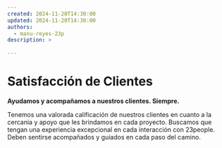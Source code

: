 ```yaml
---
created: 2024-11-20T14:30:00
updated: 2024-11-20T14:30:00
authors:
  - manu-reyes-23p
description: >
    
---
```


# Satisfacción de Clientes

**Ayudamos y acompañamos a nuestros clientes. Siempre.**

Tenemos una valorada calificación de nuestros clientes en cuanto a la cercania y apoyo que les brindamos en cada proyecto. Buscamos que tengan una experiencia excepcional en cada interacción con 23people. Deben sentirse acompañados y guiados en cada paso del camino.
